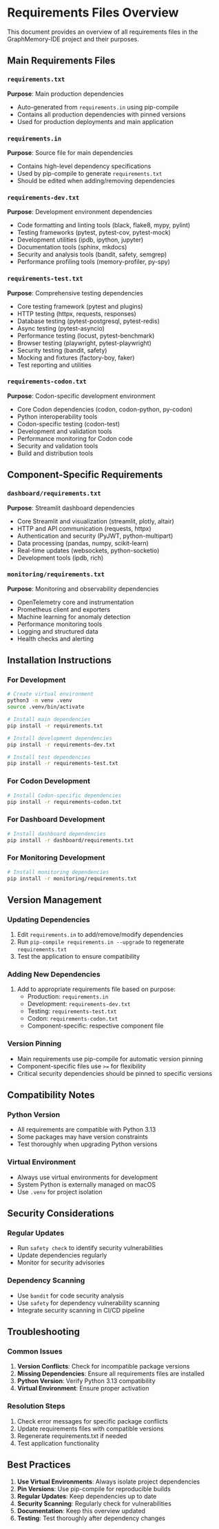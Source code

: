 # Requirements Files Overview

This document provides an overview of all requirements files in the GraphMemory-IDE project and their purposes.

## Main Requirements Files

### `requirements.txt`
**Purpose**: Main production dependencies
- Auto-generated from `requirements.in` using pip-compile
- Contains all production dependencies with pinned versions
- Used for production deployments and main application

### `requirements.in`
**Purpose**: Source file for main dependencies
- Contains high-level dependency specifications
- Used by pip-compile to generate `requirements.txt`
- Should be edited when adding/removing dependencies

### `requirements-dev.txt`
**Purpose**: Development environment dependencies
- Code formatting and linting tools (black, flake8, mypy, pylint)
- Testing frameworks (pytest, pytest-cov, pytest-mock)
- Development utilities (ipdb, ipython, jupyter)
- Documentation tools (sphinx, mkdocs)
- Security and analysis tools (bandit, safety, semgrep)
- Performance profiling tools (memory-profiler, py-spy)

### `requirements-test.txt`
**Purpose**: Comprehensive testing dependencies
- Core testing framework (pytest and plugins)
- HTTP testing (httpx, requests, responses)
- Database testing (pytest-postgresql, pytest-redis)
- Async testing (pytest-asyncio)
- Performance testing (locust, pytest-benchmark)
- Browser testing (playwright, pytest-playwright)
- Security testing (bandit, safety)
- Mocking and fixtures (factory-boy, faker)
- Test reporting and utilities

### `requirements-codon.txt`
**Purpose**: Codon-specific development environment
- Core Codon dependencies (codon, codon-python, py-codon)
- Python interoperability tools
- Codon-specific testing (codon-test)
- Development and validation tools
- Performance monitoring for Codon code
- Security and validation tools
- Build and distribution tools

## Component-Specific Requirements

### `dashboard/requirements.txt`
**Purpose**: Streamlit dashboard dependencies
- Core Streamlit and visualization (streamlit, plotly, altair)
- HTTP and API communication (requests, httpx)
- Authentication and security (PyJWT, python-multipart)
- Data processing (pandas, numpy, scikit-learn)
- Real-time updates (websockets, python-socketio)
- Development tools (ipdb, rich)

### `monitoring/requirements.txt`
**Purpose**: Monitoring and observability dependencies
- OpenTelemetry core and instrumentation
- Prometheus client and exporters
- Machine learning for anomaly detection
- Performance monitoring tools
- Logging and structured data
- Health checks and alerting

## Installation Instructions

### For Development
```bash
# Create virtual environment
python3 -m venv .venv
source .venv/bin/activate

# Install main dependencies
pip install -r requirements.txt

# Install development dependencies
pip install -r requirements-dev.txt

# Install test dependencies
pip install -r requirements-test.txt
```

### For Codon Development
```bash
# Install Codon-specific dependencies
pip install -r requirements-codon.txt
```

### For Dashboard Development
```bash
# Install dashboard dependencies
pip install -r dashboard/requirements.txt
```

### For Monitoring Development
```bash
# Install monitoring dependencies
pip install -r monitoring/requirements.txt
```

## Version Management

### Updating Dependencies
1. Edit `requirements.in` to add/remove/modify dependencies
2. Run `pip-compile requirements.in --upgrade` to regenerate `requirements.txt`
3. Test the application to ensure compatibility

### Adding New Dependencies
1. Add to appropriate requirements file based on purpose:
   - Production: `requirements.in`
   - Development: `requirements-dev.txt`
   - Testing: `requirements-test.txt`
   - Codon: `requirements-codon.txt`
   - Component-specific: respective component file

### Version Pinning
- Main requirements use pip-compile for automatic version pinning
- Component-specific files use `>=` for flexibility
- Critical security dependencies should be pinned to specific versions

## Compatibility Notes

### Python Version
- All requirements are compatible with Python 3.13
- Some packages may have version constraints
- Test thoroughly when upgrading Python versions

### Virtual Environment
- Always use virtual environments for development
- System Python is externally managed on macOS
- Use `.venv` for project isolation

## Security Considerations

### Regular Updates
- Run `safety check` to identify security vulnerabilities
- Update dependencies regularly
- Monitor for security advisories

### Dependency Scanning
- Use `bandit` for code security analysis
- Use `safety` for dependency vulnerability scanning
- Integrate security scanning in CI/CD pipeline

## Troubleshooting

### Common Issues
1. **Version Conflicts**: Check for incompatible package versions
2. **Missing Dependencies**: Ensure all requirements files are installed
3. **Python Version**: Verify Python 3.13 compatibility
4. **Virtual Environment**: Ensure proper activation

### Resolution Steps
1. Check error messages for specific package conflicts
2. Update requirements files with compatible versions
3. Regenerate requirements.txt if needed
4. Test application functionality

## Best Practices

1. **Use Virtual Environments**: Always isolate project dependencies
2. **Pin Versions**: Use pip-compile for reproducible builds
3. **Regular Updates**: Keep dependencies up to date
4. **Security Scanning**: Regularly check for vulnerabilities
5. **Documentation**: Keep this overview updated
6. **Testing**: Test thoroughly after dependency changes 